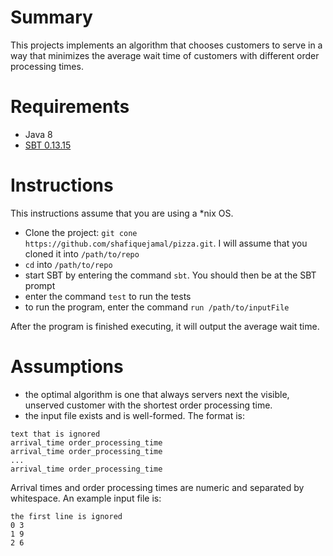 # Summary

This projects implements an algorithm that chooses customers to serve in a way that minimizes the average wait time of customers with different order processing times.

# Requirements

- Java 8
- [SBT 0.13.15](http://www.scala-sbt.org/)

# Instructions

This instructions assume that you are using a *nix OS.

- Clone the project: `git cone https://github.com/shafiquejamal/pizza.git`. I will assume that you cloned it into `/path/to/repo`
- `cd` into `/path/to/repo`
- start SBT by entering the command `sbt`. You should then be at the SBT prompt
- enter the command `test` to run the tests
- to run the program, enter the command `run /path/to/inputFile`

After the program is finished executing, it will output the average wait time.

# Assumptions

- the optimal algorithm is one that always servers next the visible, unserved customer with the shortest order processing time.
- the input file exists and is well-formed. The format is:

```
text that is ignored
arrival_time order_processing_time 
arrival_time order_processing_time
... 
arrival_time order_processing_time
```
Arrival times and order processing times are numeric and separated by whitespace. An example input file is:
```
the first line is ignored
0 3
1 9
2 6
```

